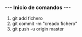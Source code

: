 ### --- Inicio de comandos ---



1. git add fichero
2. git commit -m "creado fichero"
3. git push -u origin master